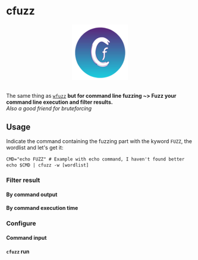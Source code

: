 # cfuzz

<div align=center>
<img src= https://github.com/ariary/cfuzz/blob/main/img/cfuzz-logo.png width=150>
</div>
<br>


The same thing as [`wfuzz`](https://github.com/xmendez/wfuzz) **but for command line fuzzing ~> Fuzz your command line execution and filter results.**
<br>*Also a good friend for bruteforcing*

## Usage

Indicate the command containing the fuzzing part with the kyword `FUZZ`, the wordlist and let's get it:
```shell
CMD="echo FUZZ" # Example with echo command, I haven't found better
echo $CMD | cfuzz -w [wordlist]
```

### Filter result

#### By command output

#### By command execution time

### Configure

#### Command input

#### `cfuzz` run

